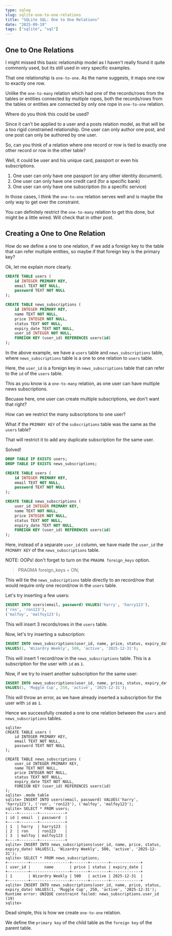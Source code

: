 ```yaml
---
type: sqlog
slug: sqlite-one-to-one-relations
title: "SQLite SQL: One to One Relations"
date: "2025-09-19"
tags: ["sqlite", "sql"]
---
```


## One to One Relations

I might missed this basic relationship model as I haven't really found it quite commonly used, but its still used in very specific examples.

That one relationship is `one-to-one`. As the name suggests, it maps one row to exactly one row.

Unlike the `one-to-many` relation which had one of the records/rows from the tables or entities connected by multiple ropes, both the records/rows from the tables or entities are connected by only one rope in `one-to-one` relation.

Where do you think this could be used?

Since it can't be applied to a user and a posts relation model, as that will be a too rigid constrained relationship. One user can only author one post, and one post can only be authored by one user.

So, can you think of a relation where one record or row is tied to exactly one other record or row in the other table?

Well, it could be user and his unique card, passport or even his subscriptions.

1. One user can only have one passport (or any other identity document).
2. One user can only have one credit card (for a specific bank)
3. One user can only have one subscription (to a specific service)

In those cases, I think the `one-to-one` relation serves well and is maybe the only way to get over the constraint.

You can definitely restrict the `one-to-many` relation to get this done, but might be a little wired. Will check that in other post.

## Creating a One to One Relation

How do we define a one to one relation, if we add a foreign key to the table that can refer multiple entities, so maybe if that foreign key is the primary key?

Ok, let me explain more clearly.

```sql
CREATE TABLE users (
    id INTEGER PRIMARY KEY,
    email TEXT NOT NULL,
    password TEXT NOT NULL
);

CREATE TABLE news_subscriptions (
    id INTEGER PRIMARY KEY,
    name TEXT NOT NULL,
    price INTEGER NOT NULL,
    status TEXT NOT NULL,
    expiry_date TEXT NOT NULL,
    user_id INTEGER NOT NULL,
    FOREIGN KEY (user_id) REFERENCES users(id)
);
```

In the above example, we have a `users` table and `news_subscriptions` table, where `news_subscriptions` table is a one to one relation to `users` table.

Here, the `user_id` is a foreign key in `news_subscriptions` table that can refer to the `id` of the `users` table.

This as you know is a `one-to-many` relation, as one user can have multiple news subscriptions.

Becuase here, one user can create multiple subscriptions, we don't want that right?

How can we restrict the many subscriptions to one user?

What if the `PRIMARY KEY` of the `subscriptions` table was the same as the `users` table?

That will restrict it to add any duplicate subscription for the same user.

Solved!

```sql
DROP TABLE IF EXISTS users;
DROP TABLE IF EXISTS news_subscriptions;

CREATE TABLE users (
    id INTEGER PRIMARY KEY,
    email TEXT NOT NULL,
    password TEXT NOT NULL
);

CREATE TABLE news_subscriptions (
    user_id INTEGER PRIMARY KEY,
    name TEXT NOT NULL,
    price INTEGER NOT NULL,
    status TEXT NOT NULL,
    expiry_date TEXT NOT NULL,
    FOREIGN KEY (user_id) REFERENCES users(id)
);
```

Here, instead of a separate `user_id` column, we have made the `user_id` the `PRIMARY KEY` of the `news_subscriptions` table.

NOTE: OOPs! don't forget to turn on the `PRAGMA foreign_keys` option.

> PRAGMA foreign_keys = ON;

This will tie the `news_subscriptions` table directly to an record/row that would require only one record/row in the `users` table.

Let's try inserting a few users:

```sql
INSERT INTO users(email, password) VALUES('harry', 'harry123'),
('ron', 'ron123'),
('malfoy', 'malfoy123');
```

This will insert 3 records/rows in the `users` table.

Now, let's try inserting a subscription:

```sql
INSERT INTO news_subscriptions(user_id, name, price, status, expiry_date)
VALUES(1, 'Wizardry Weekly', 500, 'active', '2025-12-31');
```

This will insert 1 record/row in the `news_subscriptions` table. This is a subscription for the user with `id` as `1`.

Now, if we try to insert another subscription for the same user:

```sql
INSERT INTO news_subscriptions(user_id, name, price, status, expiry_date)
VALUES(1, 'Muggle Cup', 250, 'active', '2025-12-31');
```

This will throw an error, as we have already inserted a subscription for the user with `id` as `1`.

Hence we successfully created a one to one relation between the `users` and `news_subscriptions` tables.


```
sqlite>
CREATE TABLE users (
    id INTEGER PRIMARY KEY,
    email TEXT NOT NULL,
    password TEXT NOT NULL
);

CREATE TABLE news_subscriptions (
    user_id INTEGER PRIMARY KEY,
    name TEXT NOT NULL,
    price INTEGER NOT NULL,
    status TEXT NOT NULL,
    expiry_date TEXT NOT NULL,
    FOREIGN KEY (user_id) REFERENCES users(id)
);
sqlite> .mode table
sqlite> INSERT INTO users(email, password) VALUES('harry', 'harry123'), ('ron', 'ron123'), ('malfoy', 'malfoy123');
sqlite> SELECT * FROM users;
+----+--------+-----------+
| id | email  | password  |
+----+--------+-----------+
| 1  | harry  | harry123  |
| 2  | ron    | ron123    |
| 3  | malfoy | malfoy123 |
+----+--------+-----------+
sqlite> INSERT INTO news_subscriptions(user_id, name, price, status, expiry_date) VALUES(1, 'Wizardry Weekly', 500, 'active', '2025-12-31');
sqlite> SELECT * FROM news_subscriptions;
+---------+-----------------+-------+--------+-------------+
| user_id |      name       | price | status | expiry_date |
+---------+-----------------+-------+--------+-------------+
| 1       | Wizardry Weekly | 500   | active | 2025-12-31  |
+---------+-----------------+-------+--------+-------------+
sqlite> INSERT INTO news_subscriptions(user_id, name, price, status, expiry_date) VALUES(1, 'Muggle Cup', 250, 'active', '2025-12-31');
Runtime error: UNIQUE constraint failed: news_subscriptions.user_id (19)
sqlite>
```

Dead simple, this is how we create `one-to-one` relation.

We define the `primary key` of the child table as the `foreign key` of the parent table.

